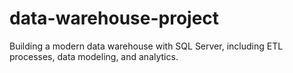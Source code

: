# data-warehouse-project
Building a modern data warehouse with SQL Server, including ETL processes, data modeling, and analytics.
